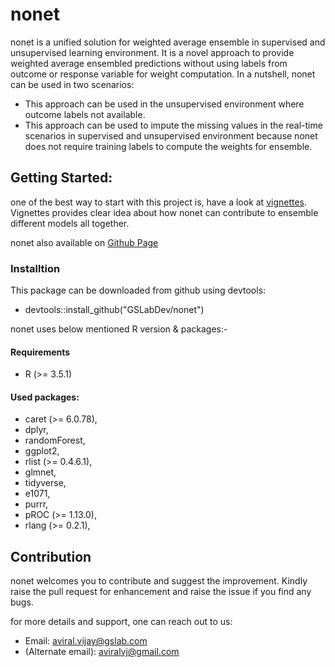 # nonet

nonet is a unified solution for weighted average ensemble in supervised and unsupervised learning environment. It is a novel approach to provide weighted average ensembled predictions without using labels from outcome or response variable for weight computation. In a nutshell, nonet can be used in two scenarios: 

- This approach can be used in the unsupervised environment where outcome labels not available.
- This  approach can be used to impute the missing values in the real-time scenarios in supervised and unsupervised environment because nonet does not require training labels to compute the weights for ensemble. 

## Getting Started:
one of the best way to start with this project is, have a look at [vignettes](https://github.com/GSLabDev/nonet/tree/master/vignettes).
Vignettes provides clear idea about how nonet can contribute to ensemble different models all together.

nonet also available on [Github Page](https://open.gslab.com/nonet/)

### Installtion
This package can be downloaded from github using devtools:

- devtools::install_github("GSLabDev/nonet") 


nonet uses below mentioned R version & packages:-

#### Requirements
- R (>= 3.5.1)

#### Used packages: 
- caret (>= 6.0.78),
- dplyr,
- randomForest,
- ggplot2,
- rlist (>= 0.4.6.1),
- glmnet,
- tidyverse,
- e1071,
- purrr,
- pROC (>= 1.13.0),
- rlang (>= 0.2.1),


## Contribution

nonet welcomes you to contribute and suggest the improvement.  Kindly raise the pull request for enhancement and raise the issue if you find any bugs.

for more details and support, one can reach out to us:

- Email: aviral.vijay@gslab.com
- (Alternate email): aviralvj@gmail.com
